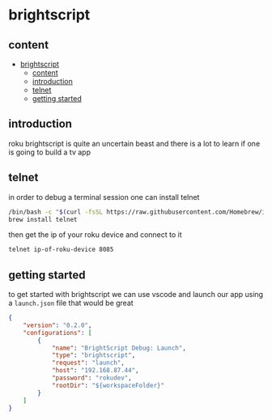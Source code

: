 # brightscript

## content

- [brightscript](#brightscript)
  - [content](#content)
  - [introduction](#introduction)
  - [telnet](#telnet)
  - [getting started](#getting-started)

## introduction

roku brightscript is quite an uncertain beast and there is a lot to learn if one is going to build a tv app

## telnet

in order to debug a terminal session one can install telnet

```bash
/bin/bash -c "$(curl -fsSL https://raw.githubusercontent.com/Homebrew/install/HEAD/install.sh)"
brew install telnet
```

then get the ip of your roku device and connect to it

```bash
telnet ip-of-roku-device 8085
```

## getting started

to get started with brightscript we can use vscode and launch our app using a `launch.json` file that would be great

```json
{
    "version": "0.2.0",
    "configurations": [
        {
            "name": "BrightScript Debug: Launch",
            "type": "brightscript",
            "request": "launch",
            "host": "192.168.87.44",
            "password": "rokudev",
            "rootDir": "${workspaceFolder}"
        }
    ]
}
```


